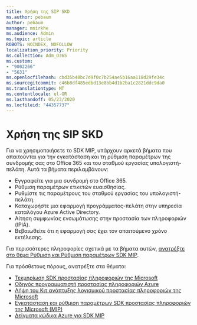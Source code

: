 ```yaml
---
title: Χρήση της SIP SKD
ms.author: pebaum
author: pebaum
manager: mnirkhe
ms.audience: Admin
ms.topic: article
ROBOTS: NOINDEX, NOFOLLOW
localization_priority: Priority
ms.collection: Adm_O365
ms.custom:
- "9002266"
- "5631"
ms.openlocfilehash: cbd35b48bc7d9f0c7b254ae5b16aa118d29fe34c
ms.sourcegitcommit: c46b8df485edbd13e8bb4d1b2ba1c2821ddc9da0
ms.translationtype: MT
ms.contentlocale: el-GR
ms.lasthandoff: 05/23/2020
ms.locfileid: "44357737"
---
```

# <a name="using-mip-skd"></a>Χρήση της SIP SKD

Για να χρησιμοποιήσετε το SDK MIP, υπάρχουν αρκετά βήματα που απαιτούνται για την εγκατάσταση και τη ρύθμιση παραμέτρων της συνδρομής σας στο Office 365 και του σταθμού εργασίας υπολογιστή-πελάτη. Αυτά τα βήματα περιλαμβάνουν:

- Εγγραφείτε για μια συνδρομή στο Office 365.
- Ρύθμιση παραμέτρων ετικετών ευαισθησίας.
- Ρυθμίστε τις παραμέτρους του σταθμού εργασίας του υπολογιστή-πελάτη.
- Καταχωρήστε μια εφαρμογή προγράμματος-πελάτη στην υπηρεσία καταλόγου Azure Active Directory.
- Αίτηση συμφωνίας ενσωμάτωσης στην προστασία των πληροφοριών (IPIA).
- Βεβαιωθείτε ότι η εφαρμογή σας έχει τον απαιτούμενο χρόνο εκτέλεσης.

Για περισσότερες πληροφορίες σχετικά με τα βήματα αυτών, [ανατρέξτε στο θέμα Ρύθμιση και Ρύθμιση παραμέτρων SDK MIP](https://docs.microsoft.com/information-protection/develop/setup-configure-mip).

Για πρόσθετους πόρους, ανατρέξτε στα θέματα:

- [Τεκμηρίωση SDK προστασίας πληροφοριών της Microsoft](https://docs.microsoft.com/information-protection/develop/)
- [Οδηγός προγραμματιστή προστασίας πληροφοριών Azure](https://docs.microsoft.com/azure/information-protection/develop/developers-guide)
- [Λήψη του Κιτ ανάπτυξης λογισμικού προστασίας πληροφοριών της Microsoft](https://www.microsoft.com/download/details.aspx?id=57392)
- [Εγκατάσταση και ρύθμιση παραμέτρων SDK προστασίας πληροφοριών της Microsoft (MIP)](https://docs.microsoft.com/information-protection/develop/setup-configure-mip)
- [Δείγματα κώδικα Azure για SDK MIP](https://azure.microsoft.com/resources/samples/?sort=0&term=mipsdk)
